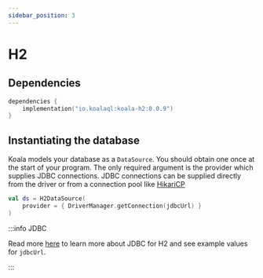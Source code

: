 ```yaml
---
sidebar_position: 3
---
```


# H2

## Dependencies

```kotlin title="build.gradle.kts"
dependencies {
    implementation("io.koalaql:koala-h2:0.0.9")
}
```

## Instantiating the database

Koala models your database as a `DataSource`. You should obtain one once at the start of your program.
The only required argument is the provider which supplies JDBC connections.
JDBC connections can be supplied directly from the driver or from a connection pool like [HikariCP](https://github.com/brettwooldridge/HikariCP)

```kotlin
val ds = H2DataSource(
    provider = { DriverManager.getConnection(jdbcUrl) }
)
```

:::info JDBC

Read more [here](http://www.h2database.com/html/features.html#database_url)
to learn more about JDBC for H2 and see example values for `jdbcUrl`.

:::
